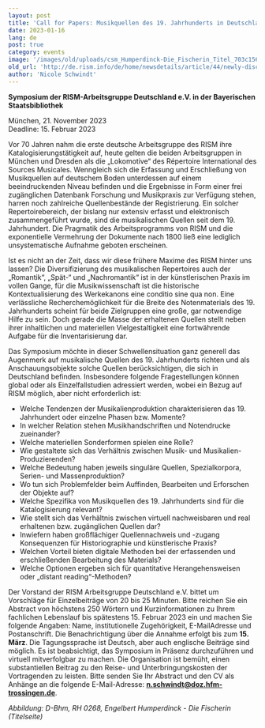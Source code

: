 ```yaml
---
layout: post
title: 'Call for Papers: Musikquellen des 19. Jahrhunderts in Deutschland: Herausforderungen und Chancen'
date: 2023-01-16
lang: de
post: true
category: events
image: '/images/old/uploads/csm_Humperdinck-Die_Fischerin_Titel_703c1566dc.jpg'
old_url: 'http://de.rism.info/de/home/newsdetails/article/44/newly-discovered-autograph-of-the-cantata-die-fischerin-by-engelbert-humperdinck-1.html'
author: 'Nicole Schwindt'
---
```


**Symposium der RISM-Arbeitsgruppe Deutschland e.V. in der Bayerischen Staatsbibliothek**

München, 21. November 2023  
Deadline: 15. Februar 2023

Vor 70 Jahren nahm die erste deutsche Arbeitsgruppe des RISM ihre Katalogisierungstätigkeit auf, heute gelten die beiden Arbeitsgruppen in München und Dresden als die „Lokomotive“ des Répertoire International des Sources Musicales.
Wenngleich sich die Erfassung und Erschließung von Musikquellen auf deutschem Boden unterdessen auf einem beeindruckenden Niveau befinden und die Ergebnisse in Form einer frei zugänglichen Datenbank Forschung und Musikpraxis zur Verfügung stehen, harren noch zahlreiche Quellenbestände der Registrierung. Ein solcher Repertoirebereich, der bislang nur extensiv erfasst und elektronisch zusammengeführt wurde, sind die musikalischen Quellen seit dem 19. Jahrhundert. Die Pragmatik des Arbeitsprogramms von RISM und die exponentielle Vermehrung der Dokumente nach 1800 ließ eine lediglich unsystematische Aufnahme geboten erscheinen.

Ist es nicht an der Zeit, dass wir diese frühere Maxime des RISM hinter uns lassen? Die Diversifizierung des musikalischen Repertoires auch der „Romantik“, „Spät-“ und „Nachromantik“ ist in der künstlerischen Praxis im vollen Gange, für die Musikwissenschaft ist die historische Kontextualisierung des Werkekanons eine conditio sine qua non. Eine verlässliche Recherchemöglichkeit für die Breite des Notenmaterials des 19. Jahrhunderts scheint für beide Zielgruppen eine große, gar notwendige Hilfe zu sein. Doch gerade die Masse der erhaltenen Quellen stellt neben ihrer inhaltlichen und materiellen Vielgestaltigkeit eine fortwährende Aufgabe für die Inventarisierung dar.

Das Symposium möchte in dieser Schwellensituation ganz generell das Augenmerk auf musikalische Quellen des 19. Jahrhunderts richten und als Anschauungsobjekte solche Quellen berücksichtigen, die sich in Deutschland befinden. Insbesondere folgende Fragestellungen können global oder als Einzelfallstudien adressiert werden, wobei ein Bezug auf RISM möglich, aber nicht erforderlich ist:

- Welche Tendenzen der Musikalienproduktion charakterisieren das 19. Jahrhundert oder einzelne Phasen bzw. Momente?
- In welcher Relation stehen Musikhandschriften und Notendrucke zueinander?
- Welche materiellen Sonderformen spielen eine Rolle?
- Wie gestaltete sich das Verhältnis zwischen Musik- und Musikalien-Produzierenden?
- Welche Bedeutung haben jeweils singuläre Quellen, Spezialkorpora, Serien- und Massenproduktion?
- Wo tun sich Problemfelder beim Auffinden, Bearbeiten und Erforschen der Objekte auf?
- Welche Spezifika von Musikquellen des 19. Jahrhunderts sind für die Katalogisierung relevant?
- Wie stellt sich das Verhältnis zwischen virtuell nachweisbaren und real erhaltenen bzw. zugänglichen Quellen dar?
- Inwiefern haben großflächiger Quellennachweis und -zugang Konsequenzen für Historiographie und künstlerische Praxis?
- Welchen Vorteil bieten digitale Methoden bei der erfassenden und erschließenden Bearbeitung des Materials?
- Welche Optionen ergeben sich für quantitative Herangehensweisen oder „distant reading“-Methoden?

Der Vorstand der RISM Arbeitsgruppe Deutschland e.V. bittet um Vorschläge für Einzelbeiträge von 20 bis 25 Minuten. Bitte reichen Sie ein Abstract von höchstens 250 Wörtern und Kurzinformationen zu Ihrem fachlichen Lebenslauf bis spätestens 15. Februar 2023 ein und machen Sie folgende Angaben: Name, institutionelle Zugehörigkeit, E-MailAdresse und Postanschrift. Die Benachrichtigung über die Annahme erfolgt bis zum **15. März**.
Die Tagungssprache ist Deutsch, aber auch englische Beiträge sind möglich. Es ist beabsichtigt, das Symposium in Präsenz durchzuführen und virtuell mitverfolgbar zu machen.
Die Organisation ist bemüht, einen substantiellen Beitrag zu den Reise- und Unterbringungskosten der Vortragenden zu leisten. Bitte senden Sie Ihr Abstract und den CV als Anhänge an die folgende E-Mail-Adresse: **n.schwindt@doz.hfm-trossingen.de**.

_Abbildung: D-Bhm, RH 0268, Engelbert Humperdinck - Die Fischerin (Titelseite)_
